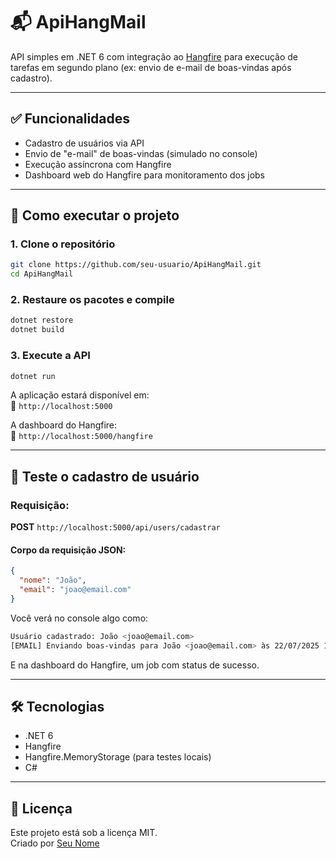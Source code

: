 
# 📬 ApiHangMail

API simples em .NET 6 com integração ao [Hangfire](https://www.hangfire.io/) para execução de tarefas em segundo plano (ex: envio de e-mail de boas-vindas após cadastro).

---

## ✅ Funcionalidades

- Cadastro de usuários via API
- Envio de "e-mail" de boas-vindas (simulado no console)
- Execução assíncrona com Hangfire
- Dashboard web do Hangfire para monitoramento dos jobs

---

## 🚀 Como executar o projeto

### 1. Clone o repositório

```bash
git clone https://github.com/seu-usuario/ApiHangMail.git
cd ApiHangMail
```

### 2. Restaure os pacotes e compile

```bash
dotnet restore
dotnet build
```

### 3. Execute a API

```bash
dotnet run
```

A aplicação estará disponível em:  
📌 `http://localhost:5000`

A dashboard do Hangfire:  
📌 `http://localhost:5000/hangfire`

---

## 🧪 Teste o cadastro de usuário

### Requisição:

**POST** `http://localhost:5000/api/users/cadastrar`

#### Corpo da requisição JSON:

```json
{
  "nome": "João",
  "email": "joao@email.com"
}
```

Você verá no console algo como:

```bash
Usuário cadastrado: João <joao@email.com>
[EMAIL] Enviando boas-vindas para João <joao@email.com> às 22/07/2025 19:00
```

E na dashboard do Hangfire, um job com status de sucesso.

---

## 🛠 Tecnologias

- .NET 6
- Hangfire
- Hangfire.MemoryStorage (para testes locais)
- C#

---

## 📝 Licença

Este projeto está sob a licença MIT.  
Criado por [Seu Nome](https://github.com/seu-usuario)
